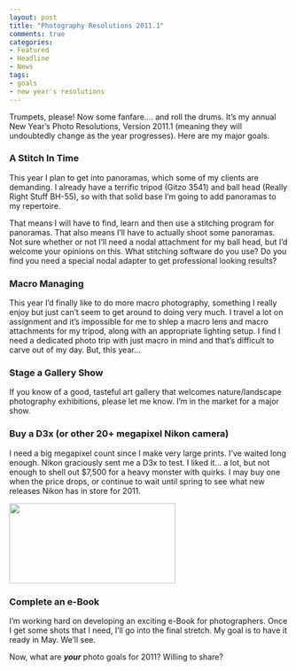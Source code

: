 ```yaml
---
layout: post
title: "Photography Resolutions 2011.1"
comments: true
categories:
- Featured
- Headline
- News
tags:
- goals
- new year's resolutions
---
```

Trumpets, please! Now some fanfare…. and roll the drums. It’s my annual New Year’s Photo Resolutions, Version 2011.1 (meaning they will undoubtedly change as the year progresses). Here are my major goals.
<h3>A Stitch In Time</h3>
This year I plan to get into panoramas, which some of my clients are demanding. I already have a terrific tripod (Gitzo 3541) and ball head (Really Right Stuff BH-55), so with that solid base I’m going to add panoramas to my repertoire.

That means I will have to find, learn and then use a stitching program for panoramas. That also means I’ll have to actually shoot some panoramas. Not sure whether or not I’ll need a nodal attachment for my ball head, but I’d welcome your opinions on this. What stitching software do you use? Do you find you need a special nodal adapter to get professional looking results?
<h3>Macro Managing</h3>
This year I’d finally like to do more macro photography, something I really enjoy but just can’t seem to get around to doing very much. I travel a lot on assignment and it’s impossible for me to shlep a macro lens and macro attachments for my tripod, along with an appropriate lighting setup. I find I need a dedicated photo trip with just macro in mind and that’s difficult to carve out of my day. But, this year…
<h3>Stage a Gallery Show</h3>
If you know of a good, tasteful art gallery that welcomes nature/landscape photography exhibitions, please let me know. I’m in the market for a major show.
<h3>Buy a D3x (or other 20+ megapixel Nikon camera)</h3>
I need a big megapixel count since I make very large prints. I’ve waited long enough. Nikon graciously sent me a D3x to test. I liked it… a lot, but not enough to shell out $7,500 for a heavy monster with quirks. I may buy one when the price drops, or continue to wait until spring to see what new releases Nikon has in store for 2011.

<a href="http://blog.lesterpickerphoto.com/wp-content/uploads/2011/01/nikon-d3x.jpg"><img class="aligncenter size-medium wp-image-847" title="nikon-d3x" src="http://blog.lesterpickerphoto.com/wp-content/uploads/2011/01/nikon-d3x-300x145.jpg" alt="" width="300" height="145" /></a>
<h3>Complete an e-Book</h3>
I’m working hard on developing an exciting e-Book for photographers. Once I get some shots that I need, I’ll go into the final stretch. My goal is to have it ready in May. We’ll see.

Now, what are <strong><em>your</em></strong> photo goals for 2011? Willing to share?